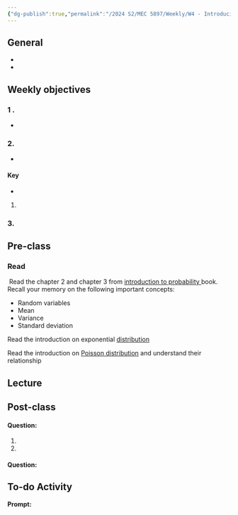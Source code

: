 ```yaml
---
{"dg-publish":true,"permalink":"/2024 S2/MEC 5897/Weekly/W4 - Introducing Variability/"}
---
```



## General
- 
- 
## Weekly objectives
### 1 .
- 
> 

### 2. 
- 
>

#### Key 
- 
> 
1. 


### 3.




## Pre-class
### **Read**

 Read the chapter 2 and chapter 3 from [introduction to probability ](https://www.stat.pitt.edu/stoffer/tsa4/intro_prob.pdf) book. Recall your memory on the following important concepts:
- Random variables
- Mean
- Variance
- Standard deviation

Read the introduction on exponential [distribution](https://www.probabilitycourse.com/chapter4/4_2_2_exponential.php)

Read the introduction on [Poisson distribution](https://neurophysics.ucsd.edu/courses/physics_171/exponential.pdf) and understand their relationship

## Lecture
## Post-class

#### Question:
1. 

2. 


#### Question:




## To-do Activity
**Prompt:** 
>